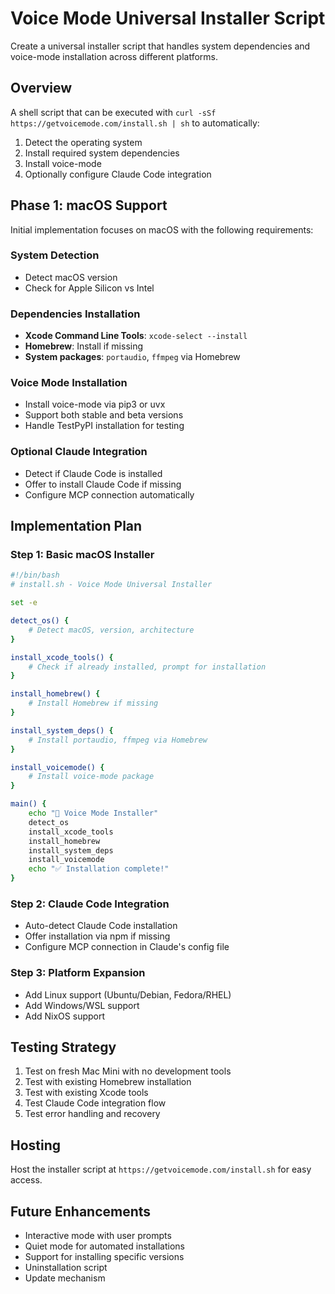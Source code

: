 # Voice Mode Universal Installer Script

Create a universal installer script that handles system dependencies and voice-mode installation across different platforms.

## Overview

A shell script that can be executed with `curl -sSf https://getvoicemode.com/install.sh | sh` to automatically:

1. Detect the operating system
2. Install required system dependencies
3. Install voice-mode
4. Optionally configure Claude Code integration

## Phase 1: macOS Support

Initial implementation focuses on macOS with the following requirements:

### System Detection
- Detect macOS version
- Check for Apple Silicon vs Intel

### Dependencies Installation
- **Xcode Command Line Tools**: `xcode-select --install`
- **Homebrew**: Install if missing
- **System packages**: `portaudio`, `ffmpeg` via Homebrew

### Voice Mode Installation
- Install voice-mode via pip3 or uvx
- Support both stable and beta versions
- Handle TestPyPI installation for testing

### Optional Claude Integration
- Detect if Claude Code is installed
- Offer to install Claude Code if missing
- Configure MCP connection automatically

## Implementation Plan

### Step 1: Basic macOS Installer
```bash
#!/bin/bash
# install.sh - Voice Mode Universal Installer

set -e

detect_os() {
    # Detect macOS, version, architecture
}

install_xcode_tools() {
    # Check if already installed, prompt for installation
}

install_homebrew() {
    # Install Homebrew if missing
}

install_system_deps() {
    # Install portaudio, ffmpeg via Homebrew
}

install_voicemode() {
    # Install voice-mode package
}

main() {
    echo "🎤 Voice Mode Installer"
    detect_os
    install_xcode_tools
    install_homebrew
    install_system_deps
    install_voicemode
    echo "✅ Installation complete!"
}
```

### Step 2: Claude Code Integration
- Auto-detect Claude Code installation
- Offer installation via npm if missing
- Configure MCP connection in Claude's config file

### Step 3: Platform Expansion
- Add Linux support (Ubuntu/Debian, Fedora/RHEL)
- Add Windows/WSL support
- Add NixOS support

## Testing Strategy

1. Test on fresh Mac Mini with no development tools
2. Test with existing Homebrew installation
3. Test with existing Xcode tools
4. Test Claude Code integration flow
5. Test error handling and recovery

## Hosting

Host the installer script at `https://getvoicemode.com/install.sh` for easy access.

## Future Enhancements

- Interactive mode with user prompts
- Quiet mode for automated installations
- Support for installing specific versions
- Uninstallation script
- Update mechanism